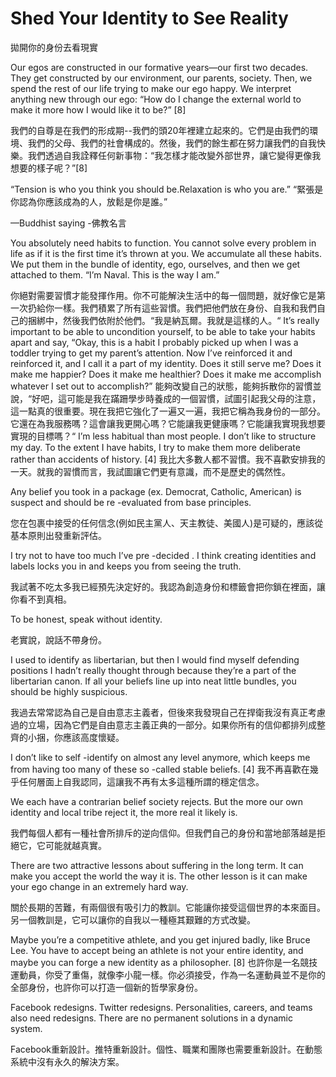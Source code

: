 # Shed Your Identity to See Reality

拋開你的身份去看現實

Our egos are constructed in our formative years—our first two decades. They get constructed by our environment, our parents, society. Then, we spend the rest of our life trying to make our ego happy. We interpret anything new through our ego: “How do I change the external world to make it more how I would like it to be?” [8]

我們的自尊是在我們的形成期--我們的頭20年裡建立起來的。它們是由我們的環境、我們的父母、我們的社會構成的。然後，我們的餘生都在努力讓我們的自我快樂。我們透過自我詮釋任何新事物：“我怎樣才能改變外部世界，讓它變得更像我想要的樣子呢？”[8]

“Tension is who you think you should be.Relaxation is who you are.”
“緊張是你認為你應該成為的人，放鬆是你是誰。”

—Buddhist saying
-佛教名言

You absolutely need habits to function. You cannot solve every problem in life as if it is the first time it’s thrown at you. We accumulate all these habits. We put them in the bundle of identity, ego, ourselves, and then we get attached to them. “I’m Naval. This is the way I am.”

你絕對需要習慣才能發揮作用。你不可能解決生活中的每一個問題，就好像它是第一次扔給你一樣。我們積累了所有這些習慣。我們把他們放在身份、自我和我們自己的捆綁中，然後我們依附於他們。“我是納瓦爾。我就是這樣的人。“
It’s really important to be able to uncondition yourself, to be able to take your habits apart and say, “Okay, this is a habit I probably picked up when I was a toddler trying to get my parent’s attention. Now I’ve reinforced it and reinforced it, and I call it a part of my identity. Does it still serve me? Does it make me happier? Does it make me healthier? Does it make me accomplish whatever I set out to accomplish?”
能夠改變自己的狀態，能夠拆散你的習慣並說，“好吧，這可能是我在蹣跚學步時養成的一個習慣，試圖引起我父母的注意，這一點真的很重要。現在我把它強化了一遍又一遍，我把它稱為我身份的一部分。它還在為我服務嗎？這會讓我更開心嗎？它能讓我更健康嗎？它能讓我實現我想要實現的目標嗎？“
I’m less habitual than most people. I don’t like to structure my day. To the extent I have habits, I try to make them more deliberate rather than accidents of history. [4]
我比大多數人都不習慣。我不喜歡安排我的一天。就我的習慣而言，我試圖讓它們更有意識，而不是歷史的偶然性。

Any belief you took in a package (ex. Democrat, Catholic, American) is suspect and should be re -evaluated from base principles.

您在包裹中接受的任何信念(例如民主黨人、天主教徒、美國人)是可疑的，應該從基本原則出發重新評估。

I try not to have too much I’ve pre -decided . I think creating identities and labels locks you in and keeps you from seeing the truth.

我試著不吃太多我已經預先決定好的。我認為創造身份和標籤會把你鎖在裡面，讓你看不到真相。

To be honest, speak without identity.

老實說，說話不帶身份。

I used to identify as libertarian, but then I would find myself defending positions I hadn’t really thought through because they’re a part of the libertarian canon. If all your beliefs line up into neat little bundles, you should be highly suspicious.

我過去常常認為自己是自由意志主義者，但後來我發現自己在捍衛我沒有真正考慮過的立場，因為它們是自由意志主義正典的一部分。如果你所有的信仰都排列成整齊的小捆，你應該高度懷疑。

I don’t like to self -identify on almost any level anymore, which keeps me from having too many of these so -called stable beliefs. [4]
我不再喜歡在幾乎任何層面上自我認同，這讓我不再有太多這種所謂的穩定信念。

We each have a contrarian belief society rejects. But the more our own identity and local tribe reject it, the more real it likely is.

我們每個人都有一種社會所排斥的逆向信仰。但我們自己的身份和當地部落越是拒絕它，它可能就越真實。

There are two attractive lessons about suffering in the long term. It can make you accept the world the way it is. The other lesson is it can make your ego change in an extremely hard way.

關於長期的苦難，有兩個很有吸引力的教訓。它能讓你接受這個世界的本來面目。另一個教訓是，它可以讓你的自我以一種極其艱難的方式改變。

Maybe you’re a competitive athlete, and you get injured badly, like Bruce Lee. You have to accept being an athlete is not your entire identity, and maybe you can forge a new identity as a philosopher. [8]
也許你是一名競技運動員，你受了重傷，就像李小龍一樣。你必須接受，作為一名運動員並不是你的全部身份，也許你可以打造一個新的哲學家身份。

Facebook redesigns. Twitter redesigns. Personalities, careers, and teams also need redesigns. There are no permanent solutions in a dynamic system.

Facebook重新設計。推特重新設計。個性、職業和團隊也需要重新設計。在動態系統中沒有永久的解決方案。
